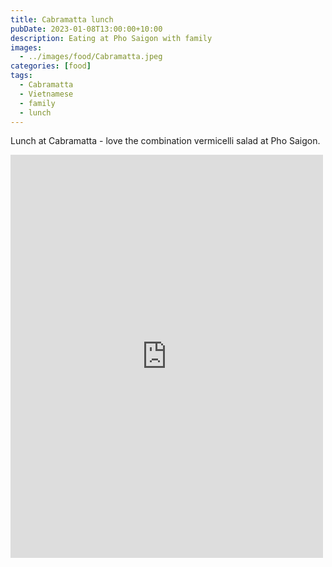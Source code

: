 ```yaml
---
title: Cabramatta lunch
pubDate: 2023-01-08T13:00:00+10:00
description: Eating at Pho Saigon with family
images:
  - ../images/food/Cabramatta.jpeg
categories: [food]
tags:
  - Cabramatta
  - Vietnamese
  - family
  - lunch
---
```


Lunch at Cabramatta - love the combination vermicelli salad at Pho Saigon.

<iframe src="https://www.facebook.com/plugins/post.php?href=https%3A%2F%2Fwww.facebook.com%2Fchris1.tham%2Fposts%2Fpfbid02ZhdRm146EYBdAjfGrbjaanQDXJLPm8P7orBMZCEm8FXZHvNSZ27jcjxGx7Vk9HtHl&show_text=true&width=500" width="500" height="645" style="border:none;overflow:hidden" scrolling="no" frameborder="0" allowfullscreen="true" allow="autoplay; clipboard-write; encrypted-media; picture-in-picture; web-share"></iframe>
